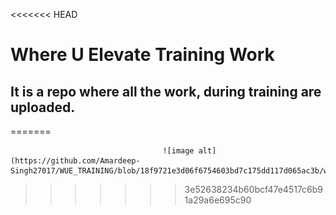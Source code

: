<<<<<<< HEAD
# Where U Elevate Training Work 
## It is a repo where all the work, during training are uploaded.
=======

                                      
                                      
                                      
                                      
                                      
                                      
                                      
                                      
                                      ![image alt](https://github.com/Amardeep-Singh27017/WUE_TRAINING/blob/18f9721e3d06f6754603bd7c175dd117d065ac3b/whereuelevate_logo.jfif)
>>>>>>> 3e52638234b60bcf47e4517c6b91a29a6e695c90
